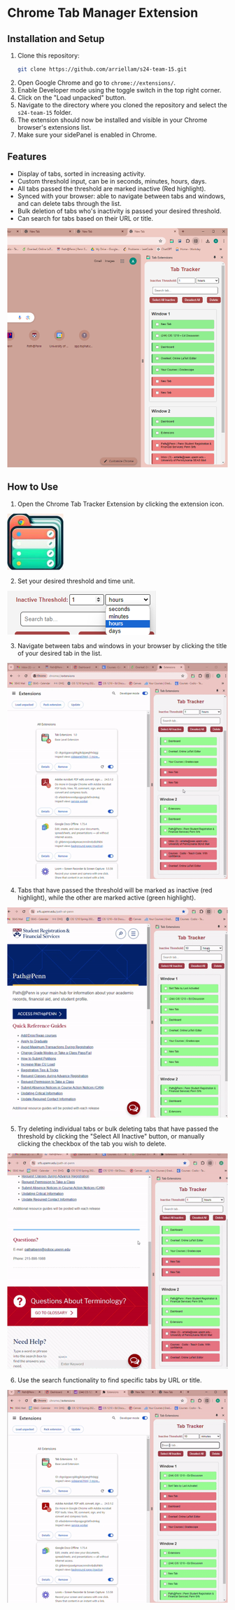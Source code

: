 # Chrome Tab Manager Extension

## Installation and Setup

1. Clone this repository:
   ```bash
   git clone https://github.com/arriellam/s24-team-15.git
   ``` 
2. Open Google Chrome and go to `chrome://extensions/`.
3. Enable Developer mode using the toggle switch in the top right corner.
4. Click on the "Load unpacked" button.
5. Navigate to the directory where you cloned the repository and select the `s24-team-15` folder.
6. The extension should now be installed and visible in your Chrome browser's extensions list.
7. Make sure your sidePanel is enabled in Chrome.

## Features

- Display of tabs, sorted in increasing activity.
- Custom threshold input, can be in seconds, minutes, hours, days.
- All tabs passed the threshold are marked inactive (Red highlight).
- Synced with your browser: able to navigate between tabs and windows, and can delete tabs through the list.
- Bulk deletion of tabs who's inactivity is passed your desired threshold.
- Can search for tabs based on their URL or title.

<img src="images/extension-1.png" alt="Tab Tracker Chrome Extension" width="600">


## How to Use

1. Open the Chrome Tab Tracker Extension by clicking the extension icon.

![Video](images/icon-128.png)

2. Set your desired threshold and time unit.
  
![set inactive threshold](images/demo1.png)

3. Navigate between tabs and windows in your browser by clicking the title of your desired tab in the list.

![Video](images/demo2.gif)

4. Tabs that have passed the threshold will be marked as inactive (red highlight), while the other are marked active (green highlight).
   
![Video](images/demo3.gif)

5. Try deleting individual tabs or bulk deleting tabs that have passed the threshold by clicking the "Select All Inactive" button, or manually clicking the checkbox of the tab you wish to delete.

![Video](images/demo4.gif)

6. Use the search functionality to find specific tabs by URL or title.

![Video](images/demo5.gif)
